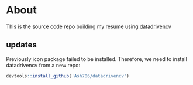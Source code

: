 # About

This is the source code repo building my resume using [datadrivencv](http://nickstrayer.me/datadrivencv/)

## updates 
Previously icon package failed to be installed. Therefore, we need to install datadrivencv from a new repo:
```R
devtools::install_github('Ash706/datadrivencv')
```





